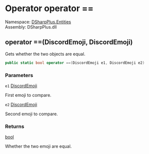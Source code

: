 # Operator operator ==

Namespace: [DSharpPlus.Entities](DSharpPlus.Entities.md)  
Assembly: DSharpPlus.dll

## <a id="DSharpPlus_Entities_DiscordEmoji_op_Equality_DSharpPlus_Entities_DiscordEmoji_DSharpPlus_Entities_DiscordEmoji_"></a>operator ==\(DiscordEmoji, DiscordEmoji\)

Gets whether the two <xref href="DSharpPlus.Entities.DiscordEmoji" data-throw-if-not-resolved="false"></xref> objects are equal.

```csharp
public static bool operator ==(DiscordEmoji e1, DiscordEmoji e2)
```

### Parameters

`e1` [DiscordEmoji](DSharpPlus.Entities.DiscordEmoji.md)

First emoji to compare.

`e2` [DiscordEmoji](DSharpPlus.Entities.DiscordEmoji.md)

Second emoji to compare.

### Returns

[bool](https://learn.microsoft.com/dotnet/api/system.boolean)

Whether the two emoji are equal.

